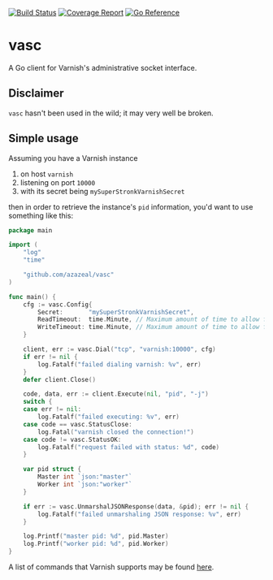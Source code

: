 [![Build Status](https://github.com/azazeal/vasc/actions/workflows/build.yml/badge.svg)](https://github.com/azazeal/vasc/actions/workflows/build.yml)
[![Coverage Report](https://coveralls.io/repos/github/azazeal/vasc/badge.svg?branch=master)](https://coveralls.io/github/azazeal/vasc?branch=master)
[![Go Reference](https://pkg.go.dev/badge/github.com/vasc.svg)](https://pkg.go.dev/github.com/azazeal/vasc)

# vasc

A Go client for Varnish's administrative socket interface.

## Disclaimer

`vasc` hasn't been used in the wild; it may very well be broken.

## Simple usage

Assuming you have a Varnish instance

1. on host `varnish`
2. listening on port `10000`
3. with its secret being `mySuperStronkVarnishSecret`

then in order to retrieve the instance's `pid` information, you'd want to use
something like this:

```go
package main

import (
	"log"
	"time"

	"github.com/azazeal/vasc"
)

func main() {
	cfg := vasc.Config{
		Secret:       "mySuperStronkVarnishSecret",
		ReadTimeout:  time.Minute, // Maximum amount of time to allow for reads
		WriteTimeout: time.Minute, // Maximum amount of time to allow for writes
	}

	client, err := vasc.Dial("tcp", "varnish:10000", cfg)
	if err != nil {
		log.Fatalf("failed dialing varnish: %v", err)
	}
	defer client.Close()

	code, data, err := client.Execute(nil, "pid", "-j")
	switch {
	case err != nil:
		log.Fatalf("failed executing: %v", err)
	case code == vasc.StatusClose:
		log.Fatal("varnish closed the connection!")
	case code != vasc.StatusOK:
		log.Fatalf("request failed with status: %d", code)
	}

	var pid struct {
		Master int `json:"master"`
		Worker int `json:"worker"`
	}

	if err := vasc.UnmarshalJSONResponse(data, &pid); err != nil {
		log.Fatalf("failed unmarshaling JSON response: %v", err)
	}

	log.Printf("master pid: %d", pid.Master)
	log.Printf("worker pid: %d", pid.Worker)
}
```

A list of commands that Varnish supports may be found
[here](https://varnish-cache.org/docs/7.0/reference/varnish-cli.html#commands).
